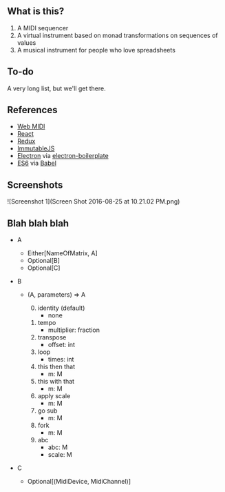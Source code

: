 What is this?
-------------

1. A MIDI sequencer
2. A virtual instrument based on monad transformations on sequences of values
3. A musical instrument for people who love spreadsheets

To-do
-----

A very long list, but we'll get there.

References
----------

* [Web MIDI](https://www.keithmcmillen.com/blog/making-music-in-the-browser-web-midi-api/)
* [React]()
* [Redux]()
* [ImmutableJS]()
* [Electron]() via [electron-boilerplate]()
* [ES6]() via [Babel]()

Screenshots
-----------

![Screenshot 1](Screen Shot 2016-08-25 at 10.21.02 PM.png)

Blah blah blah
--------------

* A
  * Either[NameOfMatrix, A]
  * Optional[B]
  * Optional[C]

* B
  * (A, parameters) => A

    0. identity (default)
       * none
    1. tempo
       * multiplier: fraction
    2. transpose
       * offset: int
    3. loop
       * times: int
    4. this then that
       * m: M
    5. this with that
       * m: M
    6. apply scale
       * m: M
    7. go sub
       * m: M
    8. fork
       * m: M
    9. abc
       * abc: M
       * scale: M

* C
  * Optional[(MidiDevice, MidiChannel)]

